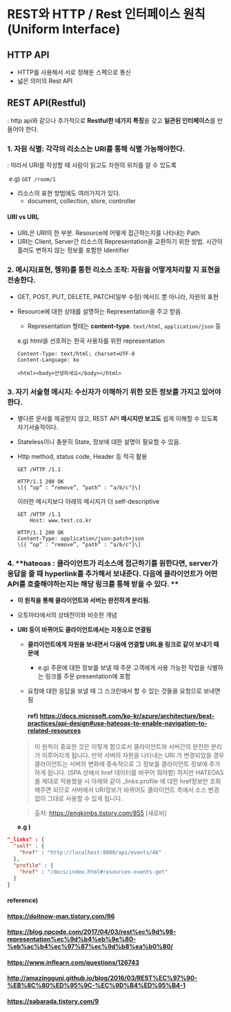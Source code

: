 # REST와 HTTP / Rest 인터페이스 원칙(Uniform Interface)

## HTTP API

* HTTP를 사용해서 서로 정해둔 스펙으로 통신
* 넓은 의미의 Rest API



## REST API(Restful)

: http api와 같으나 추가적으로 **Restful한 네가지 특징**을 갖고 **일관된 인터페이스**를 만들어야 한다.



### 1. 자원 식별: 각각의 리소스는 URI를 통해 식별 가능해야한다.

: 따라서 URI를 작성할 때 사람이 읽고도 자원의 위치를 알 수 있도록

​	e.g) `GET /room/1`

* 리소스의 표현 방법에도 여러가지가 있다.
  * document, collection, store, controller

#### URI vs URL

* URL은 URI의 한 부분. Resource에 어떻게 접근하는지를 나타내는 Path
* URI는 Client, Server간 리소스의 Representation을 교환하기 위한 방법. 시간이 흘러도 변하지 않는 정보를 포함한 Identifier



### 2. 메시지(표현, 행위)를 통한 리소스 조작: 자원을 어떻게처리할 지 표현을 전송한다.

* GET, POST, PUT, DELETE, PATCH(일부 수정) 메서드 뿐 아니라, 자원의 표현

* Resource에 대한 상태를 설명하는 Representation을 주고 받음.

  * Representation 형태는 **content-type**. `text/html`, `application/json` 등

  e.g) html을 선호하는 한국 사용자를 위한 representation

  ```Http
  Content-Type: text/html; charset=UTF-8
  Content-Language: ko
  
  <html><body>안녕하세요</body></html>
  ```

  

  

### 3. 자기 서술형 메시지: 수신자가 이해하기 위한 모든 정보를 가지고 있어야 한다.

* 별다른 문서를 제공받지 않고, REST API **메시지만 보고도** 쉽게 이해할 수 있도록 자기서술적이다.

* Stateless이니 충분히 State, 정보에 대한 설명이 필요할 수 있음.

* Http method, status code, Header 등 적극 활용

  
  
  ```Http
  GET /HTTP /1.1
  ```
  
  ```http
  HTTP/1.1 200 OK
  \[{ “op” : “remove”, “path” : “a/b/c"}\]
  ```
  
  이러한 메시지보다 아래의 메시지가 더 self-descriptive
  
  ```Http
  GET /HTTP /1.1
      Host: www.test.co.kr
  ```
  
  ```http
  HTTP/1.1 200 OK
  Content-Type: application/json-patch+json
  \[{ “op” : “remove”, “path” : “a/b/c"}\]
  ```



### 4. **hateoas : 클라이언트가 리소스에 접근하기를 원한다면, server가 응답을 줄 때 hyperlink를 추가해서 보내준다. 다음에 클라이언트가 어떤 API를 호출해야하는지는 해당 링크를 통해 받을 수 있다. **

* **이 원칙을 통해 클라이언트와 서버는 완전하게 분리됨.**
  
* 오토마타에서의 상태전이와 비슷한 개념
  
* **URI 등이 바뀌어도 클라이언트에서는 자동으로 연결됨**
  
    * **클라이언트에게 자원을 보내면서 다음에 연결할 URL을 링크로 같이 보내기 때문에**
    
      * e.g) 주문에 대한 정보를 보낼 때 주문 고객에게 사용 가능한 작업을 식별하는 링크를 주문 presentation에 포함
    
    * 요청에 대한 응답을 보낼 때 그 스크린에서 할 수 있는 것들을 요청으로 보내면 됨
    
      #### ref) https://docs.microsoft.com/ko-kr/azure/architecture/best-practices/api-design#use-hateoas-to-enable-navigation-to-related-resources
    
    > 이 원칙이 중요한 것은 이렇게 함으로서 클라이언트와 서버간의 완전한 분리가 이루어지게 됩니다. 만약 서버의 자원을 나타내는 URI 가 변경되었을 경우 클라이언트는 서버의 변화에 종속적으로 그 정보를 클라이언트 정보에 추가하게 됩니다. (SPA 상에서 href 데이터를 바꾸어 줘야함) 하지만 HATEOAS를 제대로 적용했을 시 아래와 같이 _links.profile 에 대한 href정보만 조회해주면 되므로 서버에서 URI정보가 바뀌어도 클라이언트 측에서 소스 변경없이 그대로 사용할 수 있게 됩니다.
  
  >출처: https://engkimbs.tistory.com/855 [새로비]
  
  **e.g )**

```json
"_links" : {
  "self" : {
    "href" : "http://localhost:8080/api/events/46"
  },
  "profile" : {
    "href" : "/docs/index.html#resources-events-get"
  }
}
```



#### reference) 

#### https://doitnow-man.tistory.com/96

#### https://blog.npcode.com/2017/04/03/rest%ec%9d%98-representation%ec%9d%b4%eb%9e%80-%eb%ac%b4%ec%97%87%ec%9d%b8%ea%b0%80/

#### https://www.inflearn.com/questions/126743

#### http://amazingguni.github.io/blog/2016/03/REST%EC%97%90-%EB%8C%80%ED%95%9C-%EC%9D%B4%ED%95%B4-1

#### https://sabarada.tistory.com/9
